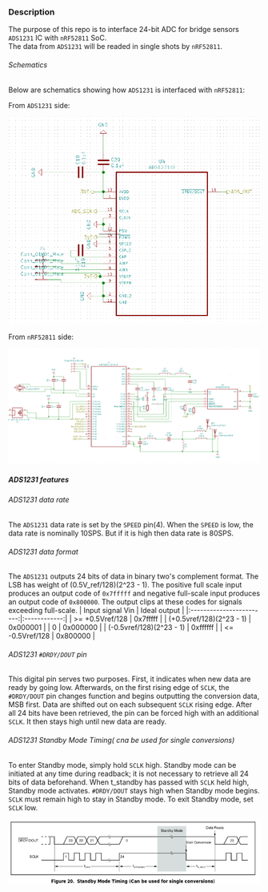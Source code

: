 ### Description
The purpose of this repo is to interface 24-bit ADC for bridge sensors 
`ADS1231` IC with `nRF52811` SoC. \
The data from `ADS1231` will be readed in single shots by `nRF52811`.

###### Schematics
Below are schematics showing how `ADS1231` is interfaced with `nRF52811`:

From `ADS1231` side:

![ADS1231\_side](docs/ADS1231.png)

From `nRF52811` side:

![nRF52811\_side](docs/nRF52811.png)

##### ADS1231 features

###### ADS1231 data rate
The `ADS1231` data rate is set by the `SPEED` pin(4). When the `SPEED` is low,
the data rate is nominally 10SPS. But if it is high then data rate is 80SPS.

###### ADS1231 data format
The `ADS1231` outputs 24 bits of data in binary two's complement format. The
LSB has weight of (0.5V\_ref/128)(2^23 - 1). The positive full scale input
produces an output code of `0x7fffff` and negative full-scale input produces
an output code of `0x800000`. The output clips at these codes for signals
exceeding full-scale.
| Input signal Vin         | Ideal output |
|:------------------------:|:------------:|
| >= +0.5Vref/128          | 0x7fffff     |
| (+0.5vref/128)(2^23 - 1) | 0x000001     |
| 0                        | 0x000000     |
| (-0.5vref/128)(2^23 - 1) | 0xffffff     |
| <= -0.5Vref/128          | 0x800000     |

###### ADS1231 `#DRDY/DOUT` pin
This digital pin serves two purposes. First, it indicates when new data are
ready by going low. Afterwards, on the first rising edge of `SCLK`, the
`#DRDY/DOUT` pin changes function and begins outputting the conversion data,
MSB first. Data are shifted out on each subsequent `SCLK` rising edge. After
all 24 bits have been retrieved, the pin can be forced high with an additional
`SCLK`. It then stays high until new data are ready.

###### ADS1231 Standby Mode Timing( cna be used for single conversions)
To enter Standby mode, simply hold `SCLK` high. Standby mode can be initiated
at any time during readback; it is not necessary to retrieve all 24 bits of
data beforehand. When t\_standby has passed with `SCLK` held high, Standby
mode activates. `#DRDY/DOUT` stays high when Standby mode begins. `SCLK` must
remain high to stay in Standby mode. To exit Standby mode, set `SCLK` low.

![Standby\_timings](docs/ADS1231_standBy_timing.png)
